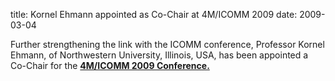 title: Kornel Ehmann appointed as Co-Chair at 4M/ICOMM 2009
date: 2009-03-04 

Further strengthening the link with the ICOMM conference, Professor Kornel Ehmann, of Northwestern University, Illinois, USA, has been appointed a Co-Chair for the <a  href="/conference/2009">**4M/ICOMM 2009 Conference.**</a>